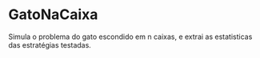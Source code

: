 # GatoNaCaixa
 Simula o problema do gato escondido em n caixas, e extrai as estatisticas das estratégias testadas.
